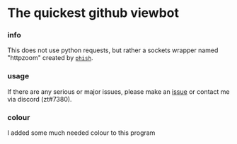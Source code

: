 # The quickest github viewbot
### info
This does not use python requests, but rather a sockets wrapper named "httpzoom" created by [`phish`](https://github.com/phishontop).

### usage
If there are any serious or major issues, please make an [issue](https://github.com/accusable/fastest-github-view-bot/issues) or contact me via discord (zt#7380).

### colour
I added some much needed colour to this program
